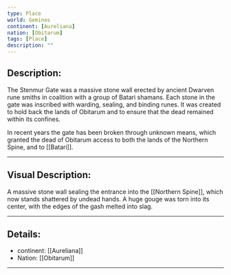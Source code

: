 ```yaml
---
type: Place
world: Geminos
continent: [Aureliana]
nation: [Obitarum]
tags: [Place]
description: ""
---
```


## Description:

The Stenmur Gate was a massive stone wall erected by ancient Dwarven rune smiths in coalition with a group of Batari shamans. Each stone in the gate was inscribed with warding, sealing, and binding runes. It was created to hold back the lands of Obitarum and to ensure that the dead remained within its confines.

In recent years the gate has been broken through unknown means, which granted the dead of Obitarum access to both the lands of the Northern Spine, and to [[Batari]].

---

## Visual Description:

A massive stone wall sealing the entrance into the [[Northern Spine]], which now stands shattered by undead hands. A huge gouge was torn into its center, with the edges of the gash melted into slag.


---
## Details:
- continent: [[Aureliana]]
- Nation: [[Obitarum]]

---





